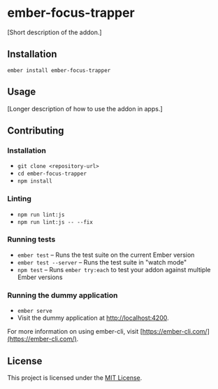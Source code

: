 ember-focus-trapper
==============================================================================

[Short description of the addon.]

Installation
------------------------------------------------------------------------------

```
ember install ember-focus-trapper
```


Usage
------------------------------------------------------------------------------

[Longer description of how to use the addon in apps.]


Contributing
------------------------------------------------------------------------------

### Installation

* `git clone <repository-url>`
* `cd ember-focus-trapper`
* `npm install`

### Linting

* `npm run lint:js`
* `npm run lint:js -- --fix`

### Running tests

* `ember test` – Runs the test suite on the current Ember version
* `ember test --server` – Runs the test suite in "watch mode"
* `npm test` – Runs `ember try:each` to test your addon against multiple Ember versions

### Running the dummy application

* `ember serve`
* Visit the dummy application at [http://localhost:4200](http://localhost:4200).

For more information on using ember-cli, visit [https://ember-cli.com/](https://ember-cli.com/).

License
------------------------------------------------------------------------------

This project is licensed under the [MIT License](LICENSE.md).
